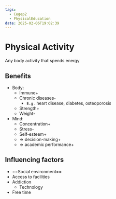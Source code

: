 ```yaml
---
tags:
  - Cegep2
  - PhysicalEducation
date: 2025-02-06T19:02:39
---
```


# Physical Activity

Any body activity that spends energy

## Benefits

- Body:
	- Immune+
	- Chronic diseases-
		- `E.g.` heart disease, diabetes, osteoporosis
	- Strength+
	- Weight-
- Mind:
	- Concentration+
	- Stress-
	- Self-esteem+
	- => decision-making+
	- => academic performance+

## Influencing factors

- ==Social environment==
- Access to facilities
- Addiction
	- Technology
- Free time